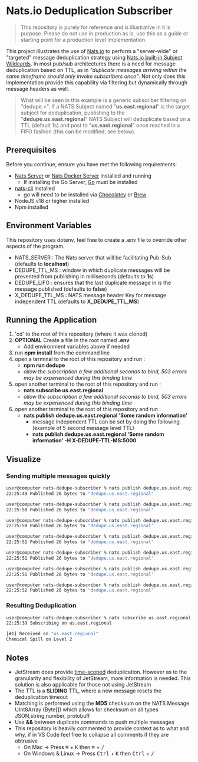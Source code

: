 # Nats.io Deduplication Subscriber

> This repository is purely for reference and is illustrative in it is purpose. Please do not use in production as is, use this as a guide
or starting point for a production level implementation.


This project illustrates the use of [Nats.io](https://nats.io/) to perform a "server-wide" or "targeted" message deduplication strategy using [Nats.io built-in Subject Wildcards](https://docs.nats.io/nats-concepts/subjects#wildcards). In most pub/sub architectures there is a need for message deduplication based on TTL, as in *"duplicate messages arriving within the same timeframe should only invoke subscribers once"*. Not only does this implementation provide this capability via filtering but dynamically through message headers as well.

> What will be seen in this example is a generic subscriber filtering on "dedupe.>". If a NATS Subject named "**us.east.regional**" is the target subject for deduplication, publishing to the "**dedupe.us.east.regional**" NATS Subject will deduplicate based on a TTL (default 1s) and post to "**us.east.regional**" once reached in a FIFO fashion (this can be modified, see below).

## Prerequisites

Before you continue, ensure you have met the following requirements:

* [Nats Server](https://docs.nats.io/running-a-nats-service/introduction/installation#downloading-a-release-build) or [Nats Docker Server](https://hub.docker.com/_/nats) installed and running
    * If installing the Go Server, [Go](https://go.dev/doc/install) must be installed
* [nats-cli](https://github.com/nats-io/natscli#installation) installed
    * go will need to be installed via [Chocolatey](https://community.chocolatey.org/packages/golang) or [Brew](https://formulae.brew.sh/formula/go)
* NodeJS v18 or higher installed
* Npm installed

## Environment Variables

This repository uses dotenv, feel free to create a .env file to override other aspects of the program.

* NATS_SERVER : The Nats server that will be facilitating Pub-Sub (defaults to  **localhost**)
* DEDUPE_TTL_MS : window in which duplicate messages will be prevented from publishing in milliseconds (defaults to **1s**)
* DEDUPE_LIFO : ensures that the last duplicate message in is the message published (defaults to **false**)
* X_DEDUPE_TTL_MS : NATS message header Key for message independent TTL (defaults to **X_DEDUPE_TTL_MS**)


## Running the Application

1) 'cd' to the root of this repository (where it was cloned)
1) **OPTIONAL** Create a file in the root named **.env**
    * Add environment variables above if needed
1) run **npm install** from the command line
1) open a terminal to the root of this repository and run :
    * **npm run dedupe**
    * _allow the subscription a few additional seconds to bind, 503 errors may be experienced during this binding time_
1) open another terminal to the root of this repository and run :
    * **nats subscribe us.east.regional**
    * _allow the subscription a few additional seconds to bind, 503 errors may be experienced during this binding time_
1) open another terminal to the root of this repository and run :
    * **nats publish dedupe.us.east.regional 'Some random information'**
        * message independent TTL can be set by doing the following (example of 5 second message level TTL)
        * **nats publish dedupe.us.east.regional 'Some random information' -H X-DEDUPE-TTL-MS:5000**
   

## Visualize

### Sending multiple messages quickly
```bash
user@computer nats-dedupe-subscriber % nats publish dedupe.us.east.regional 'Chemical Spill on Level 2'
22:25:49 Published 26 bytes to "dedupe.us.east.regional"

user@computer nats-dedupe-subscriber % nats publish dedupe.us.east.regional 'Chemical Spill on Level 2'
22:25:50 Published 26 bytes to "dedupe.us.east.regional"

user@computer nats-dedupe-subscriber % nats publish dedupe.us.east.regional 'Chemical Spill on Level 2'
22:25:50 Published 26 bytes to "dedupe.us.east.regional"

user@computer nats-dedupe-subscriber % nats publish dedupe.us.east.regional 'Chemical Spill on Level 2'
22:25:51 Published 26 bytes to "dedupe.us.east.regional"

user@computer nats-dedupe-subscriber % nats publish dedupe.us.east.regional 'Chemical Spill on Level 2'
22:25:51 Published 26 bytes to "dedupe.us.east.regional"

user@computer nats-dedupe-subscriber % nats publish dedupe.us.east.regional 'Chemical Spill on Level 2'
22:25:51 Published 26 bytes to "dedupe.us.east.regional"

user@computer nats-dedupe-subscriber % nats publish dedupe.us.east.regional 'Chemical Spill on Level 2'
22:25:52 Published 26 bytes to "dedupe.us.east.regional"
```

### Resulting Deduplication
```bash
user@computer nats-dedupe-subscriber % nats subscribe us.east.regional
22:25:39 Subscribing on us.east.regional 

[#1] Received on "us.east.regional"
Chemical Spill on Level 2
```


## Notes
* JetStream does provide [time-scoped](https://nats.io/blog/new-per-subject-discard-policy/#cant-you-do-that-already) deduplication. However as to the granularity and flexibility of JetStream, more information is needed. This solution is also applicable for those not using JetStream
* The TTL is a **SLIDING** TTL, where a new message resets the deduplication timeout
* Matching is performed using the **MD5** checksum on the NATS Message UInt8Array (Byte[]) which allows for checksum on all types JSON,string,number, protobuff
* Use **&&** between duplicate commands to push multiple messages
* This repository is heavily commented to provide context as to what and why, if in VS Code feel free to collapse all comments if they are obtrusive
    * On Mac -> Press <kbd>&#8984;</kbd> + <kbd>K</kbd> then <kbd>&#8984;</kbd> + <kbd>/</kbd> 
    * On Windows & Linux -> Press <kbd>Ctrl</kbd> + <kbd>K</kbd> then <kbd>Ctrl</kbd> + <kbd>/</kbd> 